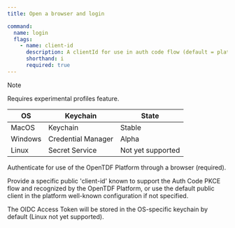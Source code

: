 ```yaml
---
title: Open a browser and login

command:
  name: login
  flags:
    - name: client-id
      description: A clientId for use in auth code flow (default = platform well-known public_client_id)
      shorthand: i
      required: true
---
```


> [!NOTE]
> Requires experimental profiles feature.
>
> | OS | Keychain | State |
> | --- | --- | --- |
> | MacOS | Keychain | Stable |
> | Windows | Credential Manager | Alpha |
> | Linux | Secret Service | Not yet supported |

Authenticate for use of the OpenTDF Platform through a browser (required).

Provide a specific public 'client-id' known to support the Auth Code PKCE flow and recognized
by the OpenTDF Platform, or use the default public client in the platform well-known configuration if not specified.

The OIDC Access Token will be stored in the OS-specific keychain by default (Linux not yet supported).
